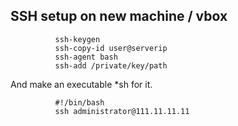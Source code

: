## SSH setup on new machine / vbox  
  
```
          ssh-keygen  
          ssh-copy-id user@serverip
          ssh-agent bash
          ssh-add /private/key/path
```
  
And make an executable *sh for it.  

```
          #!/bin/bash
          ssh administrator@111.11.11.11
```
  
